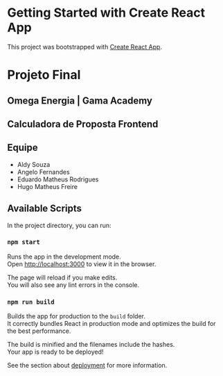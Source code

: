 # Getting Started with Create React App

This project was bootstrapped with [Create React App](https://github.com/facebook/create-react-app).

# Projeto Final
## Omega Energia | Gama Academy
## Calculadora de Proposta Frontend
## Equipe
 - Aldy Souza
 - Angelo Fernandes
 - Eduardo Matheus Rodrigues
 - Hugo Matheus Freire

## Available Scripts

In the project directory, you can run:

### `npm start`

Runs the app in the development mode.\
Open [http://localhost:3000](http://localhost:3000) to view it in the browser.

The page will reload if you make edits.\
You will also see any lint errors in the console.

### `npm run build`

Builds the app for production to the `build` folder.\
It correctly bundles React in production mode and optimizes the build for the best performance.

The build is minified and the filenames include the hashes.\
Your app is ready to be deployed!

See the section about [deployment](https://facebook.github.io/create-react-app/docs/deployment) for more information.
